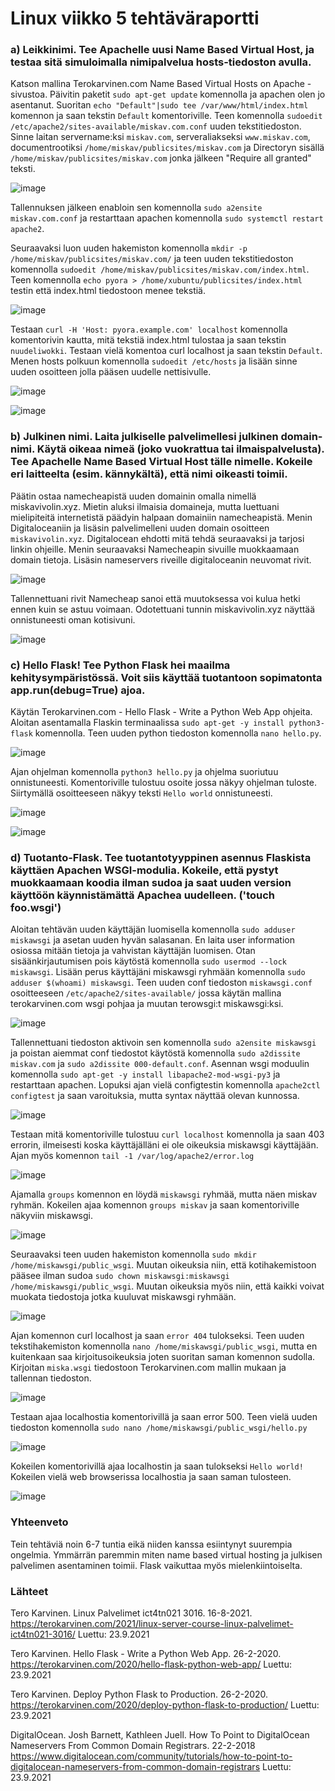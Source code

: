 # Linux viikko 5 tehtäväraportti

### a) Leikkinimi. Tee Apachelle uusi Name Based Virtual Host, ja testaa sitä simuloimalla nimipalvelua hosts-tiedoston avulla. 

Katson mallina Terokarvinen.com Name Based Virtual Hosts on Apache -sivustoa. Päivitin paketit `sudo apt-get update` komennolla ja apachen olen jo asentanut. Suoritan `echo "Default"|sudo tee /var/www/html/index.html` komennon ja saan tekstin `Default` komentoriville. Teen komennolla `sudoedit /etc/apache2/sites-available/miskav.com.conf` uuden tekstitiedoston. Sinne laitan servername:ksi `miskav.com`, serveraliakseksi `www.miskav.com`, documentrootiksi `/home/miskav/publicsites/miskav.com` ja Directoryn sisällä `/home/miskav/publicsites/miskav.com` jonka jälkeen "Require all granted" teksti.

![image](https://user-images.githubusercontent.com/78149945/134183966-5370fb5f-4109-484c-b77a-404dbc273392.png)

Tallennuksen jälkeen enabloin sen komennolla `sudo a2ensite miskav.com.conf` ja restarttaan apachen komennolla `sudo systemctl restart apache2`.

Seuraavaksi luon uuden hakemiston komennolla `mkdir -p /home/miskav/publicsites/miskav.com/` ja teen uuden tekstitiedoston komennolla `sudoedit /home/miskav/publicsites/miskav.com/index.html`. Teen komennolla `echo pyora > /home/xubuntu/publicsites/index.html` testin että index.html tiedostoon menee tekstiä. 

![image](https://user-images.githubusercontent.com/78149945/134189538-191e2367-f6bf-4430-b58e-297b2e8b865f.png)

Testaan `curl -H 'Host: pyora.example.com' localhost` komennolla komentorivin kautta, mitä tekstiä index.html tulostaa ja saan tekstin `nuudeliwokki`. Testaan vielä komentoa curl localhost ja saan tekstin `Default`. Menen hosts polkuun komennolla `sudoedit /etc/hosts` ja lisään sinne uuden osoitteen jolla pääsen uudelle nettisivulle.

![image](https://user-images.githubusercontent.com/78149945/134190969-cd5ef4da-d768-4053-9cf4-ff3c94582bf4.png)

![image](https://user-images.githubusercontent.com/78149945/134191061-3d781fa4-1408-40c2-b82c-7f973ae4007e.png)

### b) Julkinen nimi. Laita julkiselle palvelimellesi julkinen domain-nimi. Käytä oikeaa nimeä (joko vuokrattua tai ilmaispalvelusta). Tee Apachelle Name Based Virtual Host tälle nimelle. Kokeile eri laitteelta (esim. kännykältä), että nimi oikeasti toimii.

Päätin ostaa namecheapistä uuden domainin omalla nimellä miskavivolin.xyz. Mietin aluksi ilmaisia domaineja, mutta luettuani mielipiteitä internetistä päädyin halpaan domainiin namecheapistä. Menin Digitaloceaniin ja lisäsin palvelimelleni uuden domain osoitteen `miskavivolin.xyz`. Digitalocean ehdotti mitä tehdä seuraavaksi ja tarjosi linkin ohjeille. Menin seuraavaksi Namecheapin sivuille muokkaamaan domain tietoja. Lisäsin nameservers riveille digitaloceanin neuvomat rivit.

![image](https://user-images.githubusercontent.com/78149945/134464833-2f57c3fc-ba61-4efe-a365-1225a2cc95fe.png)

Tallennettuani rivit Namecheap sanoi että muutoksessa voi kulua hetki ennen kuin se astuu voimaan. Odotettuani tunnin miskavivolin.xyz näyttää onnistuneesti oman kotisivuni.

![image](https://user-images.githubusercontent.com/78149945/134474848-84246969-f7a8-4c9c-99bd-f8b517296b51.png)


### c) Hello Flask! Tee Python Flask hei maailma kehitysympäristössä. Voit siis käyttää tuotantoon sopimatonta app.run(debug=True) ajoa.

Käytän Terokarvinen.com - Hello Flask - Write a Python Web App ohjeita. Aloitan asentamalla Flaskin terminaalissa `sudo apt-get -y install python3-flask` komennolla. Teen uuden python tiedoston komennolla `nano hello.py`.

![image](https://user-images.githubusercontent.com/78149945/134471404-a07a1946-a287-4db9-bb38-62ba1affe88b.png)

Ajan ohjelman komennolla `python3 hello.py` ja ohjelma suoriutuu onnistuneesti. Komentoriville tulostuu osoite jossa näkyy ohjelman tuloste. Siirtymällä osoitteeseen näkyy teksti `Hello world` onnistuneesti.

![image](https://user-images.githubusercontent.com/78149945/134472028-d53f48df-76af-479a-9643-72ce5391b707.png)

![image](https://user-images.githubusercontent.com/78149945/134472109-ccd47dd1-c1e4-49ef-90b3-6e56ee3c6182.png)

### d) Tuotanto-Flask. Tee tuotantotyyppinen asennus Flaskista käyttäen Apachen WSGI-modulia. Kokeile, että pystyt muokkaamaan koodia ilman sudoa ja saat uuden version käyttöön käynnistämättä Apachea uudelleen. ('touch foo.wsgi')

Aloitan tehtävän uuden käyttäjän luomisella komennolla `sudo adduser miskawsgi` ja asetan uuden hyvän salasanan. En laita user information osiossa mitään tietoja ja vahvistan käyttäjän luomisen. Otan sisäänkirjautumisen pois käytöstä komennolla `sudo usermod --lock miskawsgi`. Lisään perus käyttäjäni miskawsgi ryhmään komennolla `sudo adduser $(whoami) miskawsgi`. Teen uuden conf tiedoston `miskawsgi.conf` osoitteeseen `/etc/apache2/sites-available/` jossa käytän mallina terokarvinen.com wsgi pohjaa ja muutan terowsgi:t miskawsgi:ksi.

![image](https://user-images.githubusercontent.com/78149945/134480299-09d78d4e-94d7-4e95-a110-a3f3b095feb1.png)

Tallennettuani tiedoston aktivoin sen komennolla `sudo a2ensite miskawsgi` ja poistan aiemmat conf tiedostot käytöstä komennolla `sudo a2dissite miskav.com` ja `sudo a2dissite 000-default.conf`. Asennan wsgi moduulin komennolla `sudo apt-get -y install libapache2-mod-wsgi-py3` ja restarttaan apachen. Lopuksi ajan vielä configtestin komennolla `apache2ctl configtest` ja saan varoituksia, mutta syntax näyttää olevan kunnossa.

![image](https://user-images.githubusercontent.com/78149945/134492628-0bac13e7-ec45-485b-85e9-843eefadc97c.png)

Testaan mitä komentoriville tulostuu `curl localhost` komennolla ja saan 403 errorin, ilmeisesti koska käyttäjälläni ei ole oikeuksia miskawsgi käyttäjään. Ajan myös komennon `tail -1 /var/log/apache2/error.log`

![image](https://user-images.githubusercontent.com/78149945/134493464-159fbec0-1635-4ca4-967c-23e2db5fdb0b.png)

Ajamalla `groups` komennon en löydä `miskawsgi` ryhmää, mutta näen miskav ryhmän. Kokeilen ajaa komennon `groups miskav` ja saan komentoriville näkyviin miskawsgi.

![image](https://user-images.githubusercontent.com/78149945/134494663-2094ee3c-142d-43e9-8ac0-5b41c10f49a9.png)

Seuraavaksi teen uuden hakemiston komennolla `sudo mkdir /home/miskawsgi/public_wsgi`. Muutan oikeuksia niin, että kotihakemistoon pääsee ilman sudoa `sudo chown miskawsgi:miskawsgi /home/miskawsgi/public_wsgi`. Muutan oikeuksia myös niin, että kaikki voivat muokata tiedostoja jotka kuuluvat miskawsgi ryhmään.

![image](https://user-images.githubusercontent.com/78149945/134495749-2c2d387e-fd42-4613-a582-c07874727985.png)

Ajan komennon curl localhost ja saan `error 404` tulokseksi. Teen uuden tekstihakemiston komennolla `nano /home/miskawsgi/public_wsgi`, mutta en kuitenkaan saa kirjoitusoikeuksia joten suoritan saman komennon sudolla. Kirjoitan `miska.wsgi` tiedostoon Terokarvinen.com mallin mukaan ja tallennan tiedoston.

![image](https://user-images.githubusercontent.com/78149945/134497343-c51d3f01-96b4-405b-9b3d-cd23c0fbaeed.png)

Testaan ajaa localhostia komentorivillä ja saan error 500. Teen vielä uuden tiedoston komennolla `sudo nano /home/miskawsgi/public_wsgi/hello.py`

![image](https://user-images.githubusercontent.com/78149945/134498605-9ae2729e-0026-41e4-99b3-c21f9290bc6d.png)

Kokeilen komentorivillä ajaa localhostin ja saan tulokseksi `Hello world!` Kokeilen vielä web browserissa localhostia ja saan saman tulosteen.

![image](https://user-images.githubusercontent.com/78149945/134498827-a4173274-6686-4bce-911f-0068ee85a57c.png)

### Yhteenveto

Tein tehtäviä noin 6-7 tuntia eikä niiden kanssa esiintynyt suurempia ongelmia. Ymmärrän paremmin miten name based virtual hosting ja julkisen palvelimen asentaminen toimii. Flask vaikuttaa myös mielenkiintoiselta.

### Lähteet

Tero Karvinen. Linux Palvelimet ict4tn021 3016. 16-8-2021. https://terokarvinen.com/2021/linux-server-course-linux-palvelimet-ict4tn021-3016/ Luettu: 23.9.2021

Tero Karvinen. Hello Flask - Write a Python Web App. 26-2-2020. https://terokarvinen.com/2020/hello-flask-python-web-app/ Luettu: 23.9.2021

Tero Karvinen. Deploy Python Flask to Production. 26-2-2020. https://terokarvinen.com/2020/deploy-python-flask-to-production/ Luettu: 23.9.2021

DigitalOcean. Josh Barnett, Kathleen Juell. How To Point to DigitalOcean Nameservers From Common Domain Registrars. 22-2-2018 https://www.digitalocean.com/community/tutorials/how-to-point-to-digitalocean-nameservers-from-common-domain-registrars Luettu: 23.9.2021
